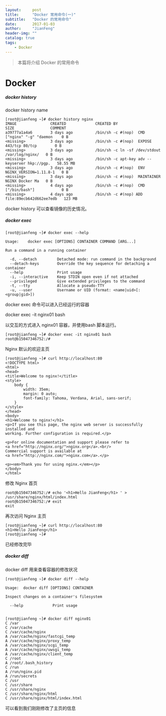 ```yaml
---
layout:     post
title:      "Docker 常用命令(一)"
subtitle:   "Docker 的常用命令"
date:       2017-01-03
author:     "JianFeng"
header-img: ""
catalog: true
tags:
    - Docker
---
```


> 本篇将介绍 Docker 的常用命令
    
# Docker

##### docker history

docker history name
    
    [root@jianfeng ~]# docker history nginx
    IMAGE               CREATED             CREATED BY                                      SIZE                COMMENT
    a39777a1a4a6        3 days ago          /bin/sh -c #(nop)  CMD ["nginx" "-g" "daemon    0 B
    <missing>           3 days ago          /bin/sh -c #(nop)  EXPOSE 443/tcp 80/tcp        0 B
    <missing>           3 days ago          /bin/sh -c ln -sf /dev/stdout /var/log/nginx/   0 B
    <missing>           3 days ago          /bin/sh -c apt-key adv --keyserver hkp://pgp.   58.55 MB
    <missing>           3 days ago          /bin/sh -c #(nop)  ENV NGINX_VERSION=1.11.8-1   0 B
    <missing>           3 days ago          /bin/sh -c #(nop)  MAINTAINER NGINX Docker Ma   0 B
    <missing>           4 days ago          /bin/sh -c #(nop)  CMD ["/bin/bash"]            0 B
    <missing>           4 days ago          /bin/sh -c #(nop) ADD file:89ecb642d662ee7edb   123 MB 
    
    
docker history 可以查看镜像的历史情况。

##### docker exec

    [root@jianfeng ~]# docker exec --help
    
    Usage:    docker exec [OPTIONS] CONTAINER COMMAND [ARG...]
    
    Run a command in a running container
    
      -d, --detach         Detached mode: run command in the background
      --detach-keys        Override the key sequence for detaching a container
      --help               Print usage
      -i, --interactive    Keep STDIN open even if not attached
      --privileged         Give extended privileges to the command
      -t, --tty            Allocate a pseudo-TTY
      -u, --user           Username or UID (format: <name|uid>[:<group|gid>])
      
docker exec 命令可以进入已经运行的容器

docker exec -it nginx01 bash

以交互的方式进入 nginx01 容器，并使用bash 脚本运行。

    [root@jianfeng ~]# docker exec -it nginx01 bash
    root@b15047346752:/#



Nginx 默认的欢迎主页

    [root@jianfeng ~]# curl http://localhost:80
    <!DOCTYPE html>
    <html>
    <head>
    <title>Welcome to nginx!</title>
    <style>
        body {
            width: 35em;
            margin: 0 auto;
            font-family: Tahoma, Verdana, Arial, sans-serif;
        }
    </style>
    </head>
    <body>
    <h1>Welcome to nginx!</h1>
    <p>If you see this page, the nginx web server is successfully installed and
    working. Further configuration is required.</p>
    
    <p>For online documentation and support please refer to
    <a href="http://nginx.org/">nginx.org</a>.<br/>
    Commercial support is available at
    <a href="http://nginx.com/">nginx.com</a>.</p>
    
    <p><em>Thank you for using nginx.</em></p>
    </body>
    </html>

修改 Nginx 首页


	root@b15047346752:/# echo '<h1>Hello JianFeng</h1> ' > /usr/share/nginx/html/index.html
	root@b15047346752:/# exit
	exit
	
再次访问 Nginx 主页

	[root@jianfeng ~]# curl http://localhost:80
	<h1>Hello JianFeng</h1>
	[root@jianfeng ~]#

已经修改完毕

##### docker diff

docker diff 用来查看容器的修改状况

	
	[root@jianfeng ~]# docker diff --help
	
	Usage:	docker diff [OPTIONS] CONTAINER
	
	Inspect changes on a container's filesystem
	
	  --help             Print usage
	  
	 
	[root@jianfeng ~]# docker diff nginx01
	C /var
	C /var/cache
	C /var/cache/nginx
	A /var/cache/nginx/fastcgi_temp
	A /var/cache/nginx/proxy_temp
	A /var/cache/nginx/scgi_temp
	A /var/cache/nginx/uwsgi_temp
	A /var/cache/nginx/client_temp
	C /root
	A /root/.bash_history
	C /run
	A /run/nginx.pid
	A /run/secrets
	C /usr
	C /usr/share
	C /usr/share/nginx
	C /usr/share/nginx/html
	C /usr/share/nginx/html/index.html
	
可以看到我们刚刚修改了主页的信息